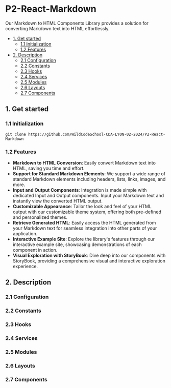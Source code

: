 # P2-React-Markdown

Our Markdown to HTML Components Library provides a solution for converting Markdown text into HTML effortlessly.

- [1. Get started](#Get-started)
    - [1.1 Initialization](#Initialization)
    - [1.2 Features](#Features)
- [2. Description](#Description)
    - [2.1 Configuration](#Configuration)
    - [2.2 Constants](#Constants)
    - [2.3 Hooks](#Hooks)
    - [2.4 Services](#Services)
    - [2.5 Modules](#Modules)
    - [2.6 Layouts](#Layouts)
    - [2.7 Components](#Components)



  
<!--
    TODO
        PRINCIPAUX COMPOSANTS MARKDOWNS:
        - GET STARTED
        - Installation
        - Description et Usage :
            - Composant
                - Array presentation général nom, type, description => Composants
            - Modules
                - Array presentation général nom, type, description => Modules
            - Services
                - Array presentation général nom, type, description => Services
            - Layouts
                - Array presentation général nom, type, description => Layouts
            - Hooks
                - Array presentation général nom, type, description => Hooks
            - Config
                - Array presentation général nom, type, description => Config
            - Constants
                - Array presentation général nom, type, description => Constants

        - Author
-->

## 1. Get started
### 1.1 Initialization
```
git clone https://github.com/WildCodeSchool-CDA-LYON-02-2024/P2-React-Markdown
```

### 1.2 Features

- **Markdown to HTML Conversion**: Easily convert Markdown text into HTML, saving you time and effort.
- **Support for Standard Markdown Elements**: We support a wide range of standard Markdown elements including headers, lists, links, images, and more.
- **Input and Output Components**: Integration is made simple with dedicated Input and Output components. Input your Markdown text and instantly view the converted HTML output.
- **Customizable Appearance**: Tailor the look and feel of your HTML output with our customizable theme system, offering both pre-defined and personalized themes.
- **Retrieve Generated HTML**: Easily access the HTML generated from your Markdown text for seamless integration into other parts of your application.
- **Interactive Example Site**: Explore the library's features through our interactive example site, showcasing demonstrations of each component in action.
- **Visual Exploration with StoryBook**: Dive deep into our components with StoryBook, providing a comprehensive visual and interactive exploration experience.

## 2. Description
### 2.1 Configuration
### 2.2 Constants
### 2.3 Hooks
### 2.4 Services
### 2.5 Modules
### 2.6 Layouts
### 2.7 Components

